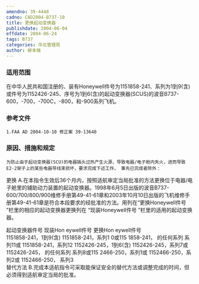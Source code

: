 ```yaml
---
amendno: 39-4448
cadno: CAD2004-B737-10
title: 更换起动变换器
publishdate: 2004-06-04
effdate: 2004-06-24
tags: B737
categories: 华北管理局
author: 柳本强
---
```


### 适用范围 
在中华人民共和国注册的、装有Honeywell件号为1151858-241、系列为1到9(含)或件号为1152426-245、序号为1到6(含)的起动变换器(SCUS)的波音B737-600，-700，-700C，-800，和-900系列飞机。

### 参考文件
    1.FAA AD 2004-10-10 修正案 39-13640

### 原因、措施和规定 
    为防止由于起动变换器(SCU)的电器插头过热产生火源，导致电器/电子舱内失火，进而导致E2-2架子上的某些电器导线束损坏，要求完成下述工作， 事先已完成者除外： 
更换 
    A.在本指令生效后36个月内，按照适航审定当局批准的方法更换位于电器/电子舱里的辅助动力装置的起动变换器。1998年6月5日出版的波音B737-600/700/800/900维修手册第49-41-61章和2003年10月10日出版的飞机维修手册第49-41-61章是符合本段要求的经批准的方法。用列在“更换Honeywell件号 ”栏里的相应的起动变换器更换列在 “现装Honeywell件号 ”栏里的适用的起动变换器。 
  
起动变换器件号
现装Hon eywell件号  更换Hon eywell件号  
1151858-241，1到9(含) 1151858-241，系列1 0或115 1858-241， 
的任何系列  系列11或 1151858-241，系列12 
1152426-245，1到6(含) 1152426-245，系列7或 1152426-245， 
的任何系列  系列8或115 2466-250，系列1或 
1152466-250，系列2或 1152466-250， 
系列3  
    替代方法 
    B.完成本适航指令可采取能保证安全的替代方法或调整完成的时间，但必须得到适航审定当局的批准。
